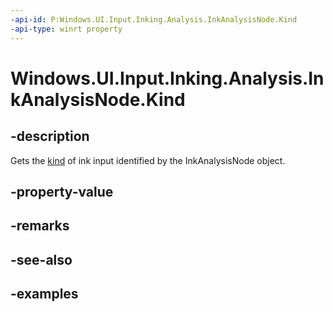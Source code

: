 ```yaml
---
-api-id: P:Windows.UI.Input.Inking.Analysis.InkAnalysisNode.Kind
-api-type: winrt property
---
```


<!-- Property syntax.
public InkAnalysisNodeKind Kind { get; }
-->

# Windows.UI.Input.Inking.Analysis.InkAnalysisNode.Kind

## -description

Gets the [kind](InkAnalysisNodeKind.md) of ink input identified by the InkAnalysisNode object.

## -property-value

## -remarks

## -see-also

## -examples


